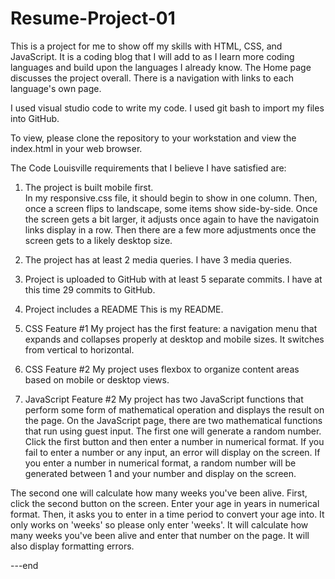 # Resume-Project-01

This is a project for me to show off my skills with HTML, CSS, and JavaScript. 
It is a coding blog that I will add to as I learn more coding languages and build 
upon the languages I already know. The Home page discusses the project overall. 
There is a navigation with links to each language's own page.

I used visual studio code to write my code. I used git bash to import my files into 
GitHub.

To view, please clone the repository to your workstation and view the index.html in your 
web browser.

The Code Louisville requirements that I believe I have satisfied are:
1. The project is built mobile first. </br>
In my responsive.css file, it should begin to show in one column.
Then, once a screen flips to landscape, some items show side-by-side.
Once the screen gets a bit larger, it adjusts once again to have the navigatoin links
display in a row.
Then there are a few more adjustments once the screen gets to a likely desktop size.

2. The project has at least 2 media queries.
I have 3 media queries.

3. Project is uploaded to GitHub with at least 5 separate commits.
I have at this time 29 commits to GitHub.

4. Project includes a README
This is my README.

5. CSS Feature #1
My project has the first feature:  a navigation menu that expands and collapses properly at desktop and mobile sizes.
It switches from vertical to horizontal.

6. CSS Feature #2
My project uses flexbox to organize content areas based on mobile or desktop views.

7. JavaScript Feature #2
My project has two JavaScript functions that perform some form of mathematical operation and displays the result on the page.
On the JavaScript page, there are two mathematical functions that run using guest input.
The first one will generate a random number. Click the first button and then enter a number in
numerical format. If you fail to enter a number or any input, an error will display on the screen.
If you enter a number in numerical format, a random number will be generated between 1 and your number
and display on the screen.

The second one will calculate how many weeks you've been alive. First, click the second button on the screen.
Enter your age in years in numerical format. Then, it asks you to enter in a time period to convert your age into.
It only works on 'weeks' so please only enter 'weeks'. It will calculate how many weeks you've been alive
and enter that number on the page. It will also display formatting errors.

---end
